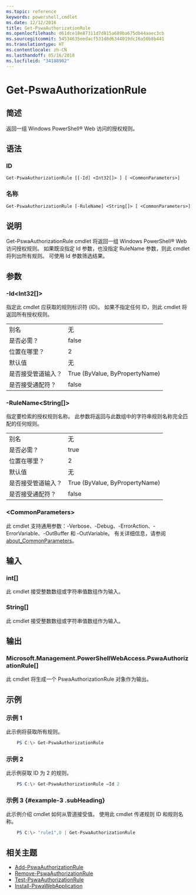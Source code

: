 ```yaml
---
ms.topic: reference
keywords: powershell,cmdlet
ms.date: 12/12/2016
title: Get-PswaAuthorizationRule
ms.openlocfilehash: d61dce18e87311d7d815a689ba675db44aaec3cb
ms.sourcegitcommit: 54534635eedacf531d8d6344019dc16a50b8b441
ms.translationtype: HT
ms.contentlocale: zh-CN
ms.lasthandoff: 05/16/2018
ms.locfileid: "34188902"
---
```

# <a name="get-pswaauthorizationrule"></a>Get-PswaAuthorizationRule

## <a name="synopsis"></a>简述

返回一组 Windows PowerShell® Web 访问的授权规则。

## <a name="syntax"></a>语法

### <a name="id"></a>ID
```
Get-PswaAuthorizationRule [[-Id] <Int32[]> ] [ <CommonParameters>]
```

### <a name="name"></a>名称
```
Get-PswaAuthorizationRule [-RuleName] <String[]> [ <CommonParameters>]
```

## <a name="description"></a>说明

Get-PswaAuthorizationRule cmdlet 将返回一组 Windows PowerShell® Web 访问授权规则。
如果既没指定 Id 参数，也没指定 RuleName 参数，则此 cmdlet 将列出所有规则。 可使用 Id 参数筛选结果。

## <a name="parameters"></a>参数

### <a name="-idltint32gt"></a>-Id&lt;Int32\[\]&gt;

指定此 cmdlet 应获取的规则标识符 (ID)。 如果不指定任何 ID，则此 cmdlet 将返回所有授权规则。

|||
|-|-|
| 别名                              | 无                                 |
| 是否必需？                            | false                                |
| 位置在哪里？                            | 2                                    |
| 默认值                        | 无                                 |
| 是否接受管道输入？               | True (ByValue, ByPropertyName)       |
| 是否接受通配符？          | false                                |

### <a name="-rulenameltstringgt"></a>-RuleName&lt;String\[\]&gt;

指定要检索的授权规则名称。 此参数将返回与此数组中的字符串规则名称完全匹配的任何规则。

|||
|-|-|
| 别名                              | 无                                 |
| 是否必需？                            | true                                 |
| 位置在哪里？                            | 2                                    |
| 默认值                        | 无                                 |
| 是否接受管道输入？               | True (ByValue, ByPropertyName)       |
| 是否接受通配符？          | false                                |

### <a name="ltcommonparametersgt"></a>&lt;CommonParameters&gt;

此 cmdlet 支持通用参数：-Verbose、-Debug、-ErrorAction、-ErrorVariable、-OutBuffer 和 -OutVariable。
有关详细信息，请参阅 [about_CommonParameters](http://go.microsoft.com/fwlink/p/?LinkID=113216)。

## <a name="inputs"></a>输入

### <a name="int"></a>int\[\]

此 cmdlet 接受整数数组或字符串值数组作为输入。

### <a name="string"></a>String\[\]

此 cmdlet 接受整数数组或字符串值数组作为输入。

## <a name="outputs"></a>输出

### <a name="microsoftmanagementpowershellwebaccesspswaauthorizationrule"></a>Microsoft.Management.PowerShellWebAccess.PswaAuthorizationRule\[\]

此 cmdlet 将生成一个 PswaAuthorizationRule 对象作为输出。


## <a name="examples"></a>示例

### <a name="example-1"></a>示例 1

此示例将获取所有规则。

```PowerShell
    PS C:\> Get-PswaAuthorizationRule
```

### <a name="example-2"></a>示例 2

此示例获取 ID 为 2 的规则。

```PowerShell
    PS C:\> Get-PswaAuthorizationRule –Id 2
```

### <a name="example-3-example-3-subheading"></a>示例 3 {#example-3 .subHeading}

此示例介绍 cmdlet 如何从管道接受值。
使用此 cmdlet 传递规则 ID 和规则名称。

```PowerShell
    PS C:\> "rule1",0 | Get-PswaAuthorizationRule
```

## <a name="related-topics"></a>相关主题

- [Add-PswaAuthorizationRule](add-pswaauthorizationrule.md)
- [Remove-PswaAuthorizationRule](remove-pswaauthorizationrule.md)
- [Test-PswaAuthorizationRule](test-pswaauthorizationrule.md)
- [Install-PswaWebApplication](install-pswawebapplication.md)